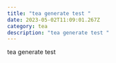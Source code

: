 ```yaml
---
title: "tea generate test "
date: 2023-05-02T11:09:01.267Z
category: tea
description: "tea generate test "
---
```

tea generate test